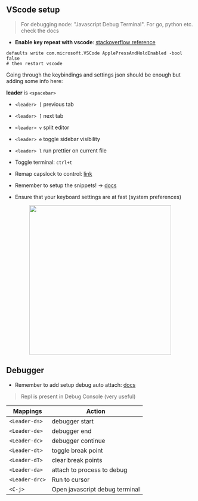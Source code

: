 ## VScode setup

<blockquote>
  For debugging node: "Javascript Debug Terminal". For go, python etc. check the docs
</blockquote>

- **Enable key repeat with vscode**: [stackoverflow reference](https://stackoverflow.com/questions/39972335/how-do-i-press-and-hold-a-key-and-have-it-repeat-in-vscode)

```shell
defaults write com.microsoft.VSCode ApplePressAndHoldEnabled -bool false
# then restart vscode
```

Going through the keybindings and settings json should be enough but adding some info here:

**leader** is `<spacebar>`

- `<leader> [` previous tab
- `<leader> ]` next tab
- `<leader> v` split editor
- `<leader> e` toggle sidebar visibility
- `<leader> l` run prettier on current file
- Toggle terminal: `ctrl+t`
- Remap capslock to control: [link](https://dev.to/andy4thehuynh/vim-tip-remap-caps-lock-to-control-3ih8)

- Remember to setup the snippets! -> [docs](https://code.visualstudio.com/docs/editor/userdefinedsnippets#:~:text=In%20Visual%20Studio%20Code%2C%20snippets,Snippet%20in%20the%20Command%20Palette.&text=tabCompletion%22%3A%20%22on%22%20%2C,Tab%20to%20insert%20a%20snippet.)
- Ensure that your keyboard settings are at fast (system preferences)

<p align="center"> <img src="https://user-images.githubusercontent.com/22555088/139585698-956a4554-1fac-4dba-867d-4d6a1508b1ab.png" height=400 width=380>  </p>

## Debugger

- Remember to add setup debug auto attach: [docs](https://code.visualstudio.com/docs/nodejs/nodejs-debugging)
<blockquote>
Repl is present in Debug Console (very useful)
</blockquote>

| Mappings       | Action                         |
| -------------- | ------------------------------ |
| `<Leader-ds>`  | debugger start                 |
| `<Leader-de>`  | debugger end                   |
| `<Leader-dc>`  | debugger continue              |
| `<Leader-dt>`  | toggle break point             |
| `<Leader-dT>`  | clear break points             |
| `<Leader-da>`  | attach to process to debug     |
| `<Leader-drc>` | Run to cursor                  |
| `<C-j>`        | Open javascript debug terminal |
